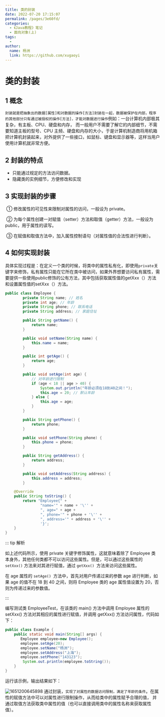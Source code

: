 ```yaml
---
title: 类的封装
date: 2022-07-20 17:15:07
permalink: /pages/3e60fd/
categories:
  - 《Java教程》笔记
  - 面向对象(上)
tags:
  - 
author: 
  name: 杨洲
  link: https://github.com/xugaoyi
---
```


# 类的封装

## 1 概念

​	`封装就是把抽象出的数据[属性]和对数据的操作[方法]封装在一起，数据被保护在内部，程序的其他部分只有通过被授权的操作[方法]，才能对数据进行操作`例如：一台计算机内部极其复杂，有主板、CPU、硬盘和内存， 而一般用户不需要了解它的内部细节，不需要知道主板的型号、CPU 主频、硬盘和内存的大小，于是计算机制造商将用机箱把计算机封装起来，对外提供了一些接口，如鼠标、键盘和显示器等，这样当用户使用计算机就非常方便。

## 2 封装的特点

- 只能通过规定的方法访问数据。
- 隐藏类的实例细节，方便修改和实现

## 3 实现封装的步骤

​	① 修改属性的可见性来限制对属性的访问，一般设为 private。

​	② 为每个属性创建一对赋值（setter）方法和取值（getter）方法，一般设为 public，用于属性的读写。

​	③ 在赋值和取值方法中，加入属性控制语句（对属性值的合法性进行判断）。

## 4 如何实现封装

​	具体实现过程是：在定义一个类的时候，将类中的属性私有化，即使用`private`关键字来修饰，私有属性只能在它所在类中被访问，如果外界想要访问私有属性，需要提供一些使用public修饰的公有方法，其中包括获取属性值的getXxx（）方法和设置属性值的setXxx（）方法。

```java
public class Employee {
        private String name; // 姓名
        private int age; // 年龄
        private String phone; // 联系电话
        private String address; // 家庭住址

        public String getName() {
            return name;
        }

        public void setName(String name) {
            this.name = name;
        }

        public int getAge() {
            return age;
        }

        public void setAge(int age) {
            // 对年龄进行限制
            if (age < 18 || age > 40) {
                System.out.println("年龄必须在18到40之间！");
                this.age = 20; // 默认年龄
            } else {
                this.age = age;
            }
        }

        public String getPhone() {
            return phone;
        }

        public void setPhone(String phone) {
            this.phone = phone;
        }

        public String getAddress() {
            return address;
        }

        public void setAddress(String address) {
            this.address = address;
        }

    @Override
    public String toString() {
        return "Employee{" +
                "name='" + name + '\'' +
                ", age=" + age +
                ", phone='" + phone + '\'' +
                ", address='" + address + '\'' +
                '}';
    }
}
```

::: tip 解析

如上述代码所示，使用 private 关键字修饰属性，这就意味着除了 Employee 类本身外，其他任何类都不可以访问这些属性。但是，可以通过这些属性的` setXxx()` 方法来对其进行赋值，通过 `getXxx() `方法来访问这些属性。

在 age 属性的 `setAge() `方法中，首先对用户传递过来的参数 age 进行判断，如果 age 的值不在 18 到 40 之间，则将 Employee 类的 age 属性值设置为 20，否则为传递过来的参数值。

:::

编写测试类 EmployeeTest，在该类的 main() 方法中调用 Employee 属性的 setXxx() 方法对其相应的属性进行赋值，并调用 getXxx() 方法访问属性，代码如下：

```java
public class Example {
    public static void main(String[] args) {
       Employee employee=new Employee();
       employee.setAge(20);
       employee.setName("杨洲");
       employee.setAddress("上海");
       employee.setPhone("143123");
        System.out.println(employee.toString());
    }
}
```

运行该示例，输出结果如下：

![1651200645898](\images\Java\Java-49.png)
通过封装，`实现了对属性的数据访问限制，满足了年龄的条件`。在属性的赋值方法中可以对属性进行限制操作，从而给类中的属性赋予合理的值， 并通过取值方法获取类中属性的值（也可以直接调用类中的属性名称来获取属性值）。
